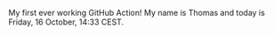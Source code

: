 My first ever working GitHub Action!
My name is Thomas and today is Friday, 16 October, 14:33 CEST. 
